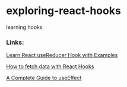 # exploring-react-hooks
learning hooks

### Links:
[Learn React useReducer Hook with Examples](https://www.youtube.com/watch?v=RZPAQV7JvNU)

[How to fetch data with React Hooks](https://www.robinwieruch.de/react-hooks-fetch-data/)

[A Complete Guide to useEffect](https://overreacted.io/a-complete-guide-to-useeffect)
